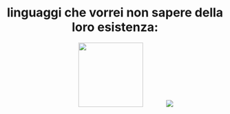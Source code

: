 
<h1 text align=center> linguaggi che vorrei non sapere della loro esistenza: </h1>
<div align=center>

<img src="https://www.geekandjob.com/uploads/wiki/9e88fca5f508c3931ab20fd562afa066d7ebc455.png" width="150" height="150" hspace=50>
  <img src="https://media.tenor.com/1XG57qFFuWoAAAAM/ho-un-dubbio-ciccio.gif">
</div>




<!--
**DavideFocalors79/DavideFocalors79** is a ✨ _special_ ✨ repository because its `README.md` (this file) appears on your GitHub profile.

Here are some ideas to get you started:

- 🔭 I’m currently working on ...
- 🌱 I’m currently learning ...
- 👯 I’m looking to collaborate on ...
- 🤔 I’m looking for help with ...
- 💬 Ask me about ...
- 📫 How to reach me: ...
- 😄 Pronouns: ...
- ⚡ Fun fact: ...
-->
